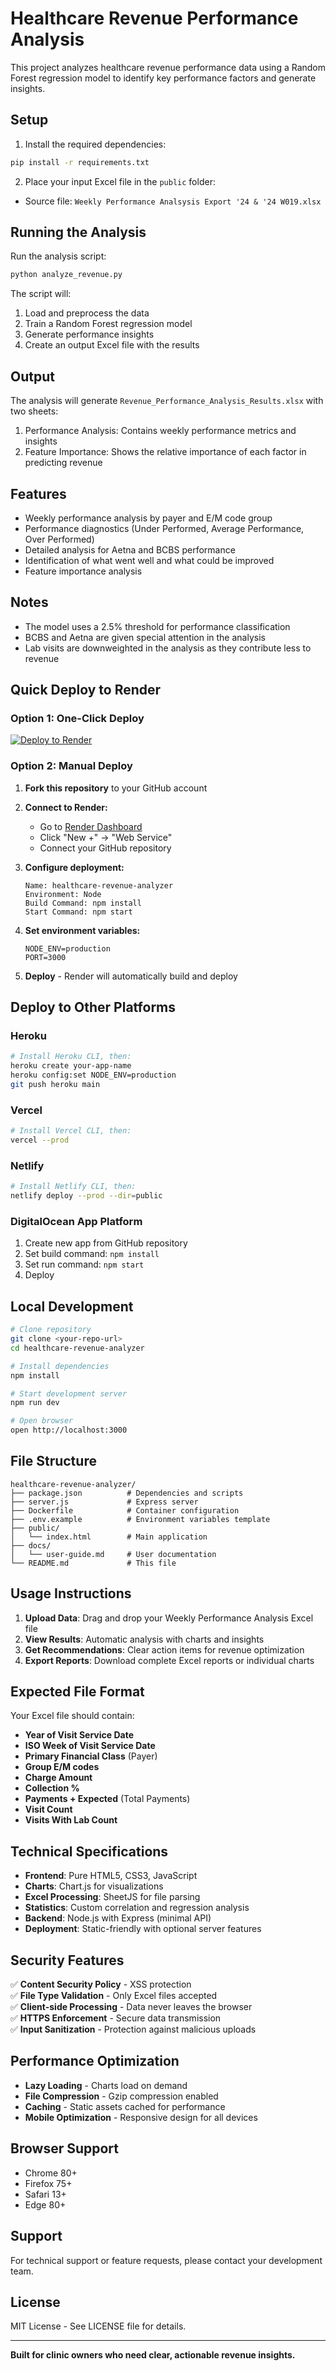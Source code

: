 # Healthcare Revenue Performance Analysis

This project analyzes healthcare revenue performance data using a Random Forest regression model to identify key performance factors and generate insights.

## Setup

1. Install the required dependencies:
```bash
pip install -r requirements.txt
```

2. Place your input Excel file in the `public` folder:
- Source file: `Weekly Performance Analsysis Export '24 & '24 W019.xlsx`

## Running the Analysis

Run the analysis script:
```bash
python analyze_revenue.py
```

The script will:
1. Load and preprocess the data
2. Train a Random Forest regression model
3. Generate performance insights
4. Create an output Excel file with the results

## Output

The analysis will generate `Revenue_Performance_Analysis_Results.xlsx` with two sheets:
1. Performance Analysis: Contains weekly performance metrics and insights
2. Feature Importance: Shows the relative importance of each factor in predicting revenue

## Features

- Weekly performance analysis by payer and E/M code group
- Performance diagnostics (Under Performed, Average Performance, Over Performed)
- Detailed analysis for Aetna and BCBS performance
- Identification of what went well and what could be improved
- Feature importance analysis

## Notes

- The model uses a 2.5% threshold for performance classification
- BCBS and Aetna are given special attention in the analysis
- Lab visits are downweighted in the analysis as they contribute less to revenue

## Quick Deploy to Render

### Option 1: One-Click Deploy
[![Deploy to Render](https://render.com/images/deploy-to-render-button.svg)](https://render.com/deploy)

### Option 2: Manual Deploy

1. **Fork this repository** to your GitHub account

2. **Connect to Render:**
   - Go to [Render Dashboard](https://dashboard.render.com)
   - Click "New +" → "Web Service"
   - Connect your GitHub repository

3. **Configure deployment:**
   ```
   Name: healthcare-revenue-analyzer
   Environment: Node
   Build Command: npm install
   Start Command: npm start
   ```

4. **Set environment variables:**
   ```
   NODE_ENV=production
   PORT=3000
   ```

5. **Deploy** - Render will automatically build and deploy

## Deploy to Other Platforms

### Heroku
```bash
# Install Heroku CLI, then:
heroku create your-app-name
heroku config:set NODE_ENV=production
git push heroku main
```

### Vercel
```bash
# Install Vercel CLI, then:
vercel --prod
```

### Netlify
```bash
# Install Netlify CLI, then:
netlify deploy --prod --dir=public
```

### DigitalOcean App Platform
1. Create new app from GitHub repository
2. Set build command: `npm install`
3. Set run command: `npm start`
4. Deploy

## Local Development

```bash
# Clone repository
git clone <your-repo-url>
cd healthcare-revenue-analyzer

# Install dependencies
npm install

# Start development server
npm run dev

# Open browser
open http://localhost:3000
```

## File Structure

```
healthcare-revenue-analyzer/
├── package.json          # Dependencies and scripts
├── server.js             # Express server
├── Dockerfile            # Container configuration
├── .env.example          # Environment variables template
├── public/
│   └── index.html        # Main application
├── docs/
│   └── user-guide.md     # User documentation
└── README.md             # This file
```

## Usage Instructions

1. **Upload Data**: Drag and drop your Weekly Performance Analysis Excel file
2. **View Results**: Automatic analysis with charts and insights
3. **Get Recommendations**: Clear action items for revenue optimization
4. **Export Reports**: Download complete Excel reports or individual charts

## Expected File Format

Your Excel file should contain:
- **Year of Visit Service Date**
- **ISO Week of Visit Service Date**  
- **Primary Financial Class** (Payer)
- **Group E/M codes**
- **Charge Amount**
- **Collection %**
- **Payments + Expected** (Total Payments)
- **Visit Count**
- **Visits With Lab Count**

## Technical Specifications

- **Frontend**: Pure HTML5, CSS3, JavaScript
- **Charts**: Chart.js for visualizations
- **Excel Processing**: SheetJS for file parsing
- **Statistics**: Custom correlation and regression analysis
- **Backend**: Node.js with Express (minimal API)
- **Deployment**: Static-friendly with optional server features

## Security Features

✅ **Content Security Policy** - XSS protection  
✅ **File Type Validation** - Only Excel files accepted  
✅ **Client-side Processing** - Data never leaves the browser  
✅ **HTTPS Enforcement** - Secure data transmission  
✅ **Input Sanitization** - Protection against malicious uploads  

## Performance Optimization

- **Lazy Loading** - Charts load on demand
- **File Compression** - Gzip compression enabled
- **Caching** - Static assets cached for performance
- **Mobile Optimization** - Responsive design for all devices

## Browser Support

- Chrome 80+
- Firefox 75+
- Safari 13+
- Edge 80+

## Support

For technical support or feature requests, please contact your development team.

## License

MIT License - See LICENSE file for details.

---

**Built for clinic owners who need clear, actionable revenue insights.**
